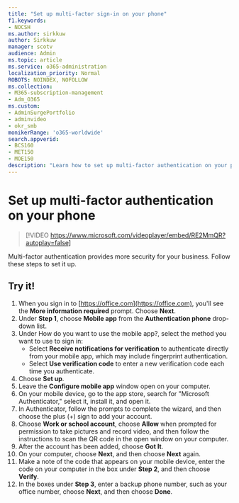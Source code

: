 ```yaml
---
title: "Set up multi-factor sign-in on your phone"
f1.keywords:
- NOCSH
ms.author: sirkkuw
author: Sirkkuw
manager: scotv
audience: Admin
ms.topic: article
ms.service: o365-administration
localization_priority: Normal
ROBOTS: NOINDEX, NOFOLLOW
ms.collection: 
- M365-subscription-management 
- Adm_O365
ms.custom: 
- AdminSurgePortfolio
- adminvideo
- okr_smb
monikerRange: 'o365-worldwide'
search.appverid:
- BCS160
- MET150
- MOE150
description: "Learn how to set up multi-factor authentication on your phone."
---
```


# Set up multi-factor authentication on your phone

> [!VIDEO https://www.microsoft.com/videoplayer/embed/RE2MmQR?autoplay=false]

Multi-factor authentication provides more security for your business. Follow these steps to set it up.

## Try it!

1. When you sign in to [https://office.com](https://office.com), you'll see the **More information required** prompt. Choose **Next**.
1. Under **Step 1**, choose **Mobile app** from the **Authentication phone** drop-down list.
1. Under How do you want to use the mobile app?, select the method you want to use to sign in:
    - Select **Receive notifications for verification** to authenticate directly from your mobile app, which may include fingerprint authentication.
    - Select **Use verification code** to enter a new verification code each time you authenticate.
1. Choose **Set up**.
1. Leave the **Configure mobile app** window open on your computer.
1. On your mobile device, go to the app store, search for "Microsoft Authenticator," select it, install it, and open it.
1. In Authenticator, follow the prompts to complete the wizard, and then choose the plus (+) sign to add your account.
1. Choose **Work or school account**, choose **Allow** when prompted for permission to take pictures and record video, and then follow the instructions to scan the QR code in the open window on your computer.
1. After the account has been added, choose **Got It**.
1. On your computer, choose **Next**, and then choose **Next** again.
1. Make a note of the code that appears on your mobile device, enter the code on your computer in the box under **Step 2**, and then choose **Verify**.
1. In the boxes under **Step 3**, enter a backup phone number, such as your office number, choose **Next**, and then choose **Done**.